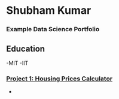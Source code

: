 # Shubham Kumar
### Example Data Science Portfolio
## Education
-MIT
-IIT
### [Project 1: Housing Prices Calculator](https://housing.com/edge/free-property-valuation-calculator)
-
